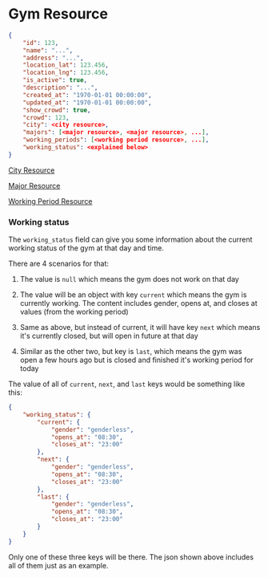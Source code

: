 # Gym Resource


```json
{
    "id": 123,
    "name": "...",
    "address": "...",
    "location_lat": 123.456,
    "location_lng": 123.456,
    "is_active": true,
    "description": "...",
    "created_at": "1970-01-01 00:00:00",
    "updated_at": "1970-01-01 00:00:00",
    "show_crowd": true,
    "crowd": 123,
    "city": <city resource>,
    "majors": [<major resource>, <major resource>, ...],
    "working_periods": [<working period resource>, ...],
    "working_status": <explained below>
}
```

[City Resource](city.md)

[Major Resource](major.md)

[Working Period Resource](gym_working_period.md)

### Working status
The `working_status` field can give you some information about the current working status of the gym at that day and time.

There are 4 scenarios for that:

1. The value is `null` which means the gym does not work on that day

2. The value will be an object with key `current` which means the gym is currently working. The content includes gender, opens at, and closes at values (from the working period)

3. Same as above, but instead of current, it will have key `next` which means it's currently closed, but will open in future at that day

4. Similar as the other two, but key is `last`, which means the gym was open a few hours ago but is closed and finished it's working period for today

The value of all of `current`, `next`, and `last` keys would be something like this:

```json
{
    "working_status": {
        "current": {
            "gender": "genderless",
            "opens_at": "08:30",
            "closes_at": "23:00"
        },
        "next": {
            "gender": "genderless",
            "opens_at": "08:30",
            "closes_at": "23:00"
        },
        "last": {
            "gender": "genderless",
            "opens_at": "08:30",
            "closes_at": "23:00"
        }
    }
}
```

Only one of these three keys will be there. The json shown above includes all of them just as an example.

